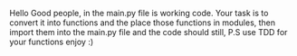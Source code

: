 Hello Good people, in the main.py file is working code.
Your task is to convert it into functions and the place those functions in
modules, then import them into the main.py file and the code should still,
P.S use TDD for your functions enjoy :)
